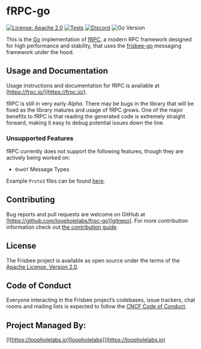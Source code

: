 # fRPC-go

[![License: Apache 2.0](https://img.shields.io/badge/License-Apache%202.0-brightgreen.svg)](https://www.apache.org/licenses/LICENSE-2.0)
[![Tests](https://github.com/loopholelabs/frpc-go/actions/workflows/tests.yaml/badge.svg)](https://github.com/loopholelabs/frpc-go/actions/workflows/tests.yaml)
[![Discord](https://dcbadge.vercel.app/api/server/JYmFhtdPeu?style=flat)](https://loopholelabs.io/discord)
![Go Version](https://img.shields.io/badge/go%20version-%3E=1.22-61CFDD.svg)


This is the [Go](http://golang.org) implementation of [fRPC](https://frpc.io), a modern RPC framework
designed for high performance and stability, that uses the [frisbee-go](https://github.com/loopholelabs/frisbee-go) messaging framework under the hood.

## Usage and Documentation

Usage instructions and documentation for fRPC is available at [https://frpc.io/](https://frpc.io/).

fRPC is still in very early _Alpha_. There may be bugs in the library that will be fixed
as the library matures and usage of fRPC grows. One of the major benefits to fRPC is that reading the generated code
is extremely straight forward, making it easy to debug potential issues down the line.

### Unsupported Features

fRPC currently does not support the following features, though they are actively being worked on:

- `OneOf` Message Types

Example `Proto3` files can be found [here](/examples).

## Contributing

Bug reports and pull requests are welcome on GitHub at [https://github.com/loopholelabs/frpc-go][gitrepo]. For more
contribution information check
out [the contribution guide](https://github.com/loopholelabs/frpc-go/blob/main/CONTRIBUTING.md).

## License

The Frisbee project is available as open source under the terms of
the [Apache License, Version 2.0](http://www.apache.org/licenses/LICENSE-2.0).

## Code of Conduct

Everyone interacting in the Frisbee project’s codebases, issue trackers, chat rooms and mailing lists is expected to follow the [CNCF Code of Conduct](https://github.com/cncf/foundation/blob/main/code-of-conduct.md).

## Project Managed By:

[![https://loopholelabs.io][loopholelabs]](https://loopholelabs.io)

[gitrepo]: https://github.com/loopholelabs/frpc-go
[loopholelabs]: https://cdn.loopholelabs.io/loopholelabs/LoopholeLabsLogo.svg
[loophomepage]: https://loopholelabs.io
